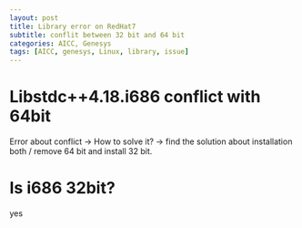 ```yaml
---
layout: post
title: Library error on RedHat7
subtitle: conflit between 32 bit and 64 bit
categories: AICC, Genesys
tags: [AICC, genesys, Linux, library, issue]
---
```

  
# Libstdc++4.18.i686 conflict with 64bit
Error about conflict -> How to solve it? -> find the solution about installation both / remove 64 bit and install 32 bit.  
  
# Is i686 32bit?
yes  
  
